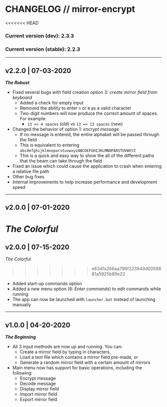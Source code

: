 # CHANGELOG // mirror-encrypt

<<<<<<< HEAD
### Current version (dev): 2.3.3
### Current version (stable): 2.2.3

---

## v2.2.0 | 07-03-2020
***The Robust***
- Fixed several bugs with field creation option 3: *create mirror field from keyboard*
    - Added a check for empty input
    - Removed the ability to enter `n` or `N` as a valid character
    - Two-digit numbers will now produce the correct amount of spaces. For example:
        - `13 => 4 spaces` (old) vs `13 => 13 spaces` (new)
- Changed the behavior of option 1: *encrypt message*
    - If no message is entered, the entire alphabet will be passed through the field
    - This is equivalent to entering `abcdefghijklmnoparstuvwxyzABCDEFGHIJKLMNOPARSTUVWXYZ`
    - This is a quick and easy way to show the all of the different paths that the beam can take through the field
- Fixed an issue which could cause the application to crash when entering a relative file path
- Other bug fixes
- Internal improvements to help increase performance and development speed

---

## v2.0.0 | 07-01-2020
***The Colorful***
=======
## v2.0.0 | 07-15-2020
*The Colorful*
>>>>>>> e634fa266aa796f223949d0058881a5925b89e22
- Added start-up commands option
- Added a new menu option (6: *Enter commands*) to edit commands while running
- The app can now be launched with `launcher.bat` instead of launching manually

---

## v1.0.0 | 04-20-2020
***The Beginning***
- All 3 input methods are now up and running. You can:
    - Create a mirror field by typing in characters,
    - Load a text file which contains a mirror field pre-made, or
    - Generate a random mirror field with a certain amount of mirrors
- Main menu now has support for basic operations, including the following:
    - Encrypt message
    - Decode message
    - Display mirror field
    - Import mirror field
    - Export mirror field